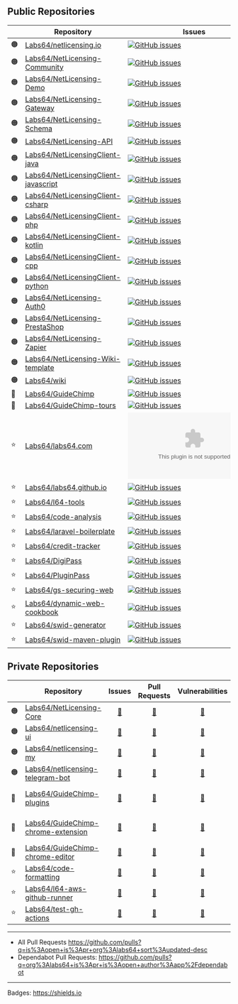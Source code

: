 ## Public Repositories

| | Repository | Issues | Pull Requests | Vulnerabilities | Last Build |
| --- | --- | --- | --- | --- | --- |
| 🟠 | [Labs64/netlicensing.io](https://github.com/Labs64/netlicensing.io)|[![GitHub issues](https://img.shields.io/github/issues-raw/Labs64/netlicensing.io)](https://github.com/Labs64/netlicensing.io/issues)|[![GitHub pull requests](https://img.shields.io/github/issues-pr-raw/Labs64/netlicensing.io)](https://github.com/Labs64/netlicensing.io/pulls)|[![Snyk Vulnerabilities for GitHub Repo](https://img.shields.io/snyk/vulnerabilities/github/Labs64/netlicensing.io)](https://github.com/Labs64/netlicensing.io/security)|![GitHub last commit](https://img.shields.io/github/last-commit/Labs64/netlicensing.io)|
| 🟠 | [Labs64/NetLicensing-Community](https://github.com/Labs64/NetLicensing-Community)|[![GitHub issues](https://img.shields.io/github/issues-raw/Labs64/NetLicensing-Community)](https://github.com/Labs64/NetLicensing-Community/issues)|[![GitHub pull requests](https://img.shields.io/github/issues-pr-raw/Labs64/NetLicensing-Community)](https://github.com/Labs64/NetLicensing-Community/pulls)|[![Snyk Vulnerabilities for GitHub Repo](https://img.shields.io/snyk/vulnerabilities/github/Labs64/NetLicensing-Community)](https://github.com/Labs64/NetLicensing-Community/security)|![GitHub last commit](https://img.shields.io/github/last-commit/Labs64/NetLicensing-Community)|
| 🟠 | [Labs64/NetLicensing-Demo](https://github.com/Labs64/NetLicensing-Demo)|[![GitHub issues](https://img.shields.io/github/issues-raw/Labs64/NetLicensing-Demo)](https://github.com/Labs64/NetLicensing-Demo/issues)|[![GitHub pull requests](https://img.shields.io/github/issues-pr-raw/Labs64/NetLicensing-Demo)](https://github.com/Labs64/NetLicensing-Demo/pulls)|[![Snyk Vulnerabilities for GitHub Repo](https://img.shields.io/snyk/vulnerabilities/github/Labs64/NetLicensing-Demo)](https://github.com/Labs64/NetLicensing-Demo/security)|![GitHub last commit](https://img.shields.io/github/last-commit/Labs64/NetLicensing-Demo)|
| 🟠 | [Labs64/NetLicensing-Gateway](https://github.com/Labs64/NetLicensing-Gateway)|[![GitHub issues](https://img.shields.io/github/issues-raw/Labs64/NetLicensing-Gateway)](https://github.com/Labs64/NetLicensing-Gateway/issues)|[![GitHub pull requests](https://img.shields.io/github/issues-pr-raw/Labs64/NetLicensing-Gateway)](https://github.com/Labs64/NetLicensing-Gateway/pulls)|[![Snyk Vulnerabilities for GitHub Repo](https://img.shields.io/snyk/vulnerabilities/github/Labs64/NetLicensing-Gateway)](https://github.com/Labs64/NetLicensing-Gateway/security)|![GitHub last commit](https://img.shields.io/github/last-commit/Labs64/NetLicensing-Gateway)|
| 🟠 | [Labs64/NetLicensing-Schema](https://github.com/Labs64/NetLicensing-Schema)|[![GitHub issues](https://img.shields.io/github/issues-raw/Labs64/NetLicensing-Schema)](https://github.com/Labs64/NetLicensing-Schema/issues)|[![GitHub pull requests](https://img.shields.io/github/issues-pr-raw/Labs64/NetLicensing-Schema)](https://github.com/Labs64/NetLicensing-Schema/pulls)|[![Snyk Vulnerabilities for GitHub Repo](https://img.shields.io/snyk/vulnerabilities/github/Labs64/NetLicensing-Schema)](https://github.com/Labs64/NetLicensing-Schema/security)|![GitHub last commit](https://img.shields.io/github/last-commit/Labs64/NetLicensing-Schema)|
| 🟠 | [Labs64/NetLicensing-API](https://github.com/Labs64/NetLicensing-API)|[![GitHub issues](https://img.shields.io/github/issues-raw/Labs64/NetLicensing-API)](https://github.com/Labs64/NetLicensing-API/issues)|[![GitHub pull requests](https://img.shields.io/github/issues-pr-raw/Labs64/NetLicensing-API)](https://github.com/Labs64/NetLicensing-API/pulls)|[![Snyk Vulnerabilities for GitHub Repo](https://img.shields.io/snyk/vulnerabilities/github/Labs64/NetLicensing-API)](https://github.com/Labs64/NetLicensing-API/security)|![GitHub last commit](https://img.shields.io/github/last-commit/Labs64/NetLicensing-API)|
| 🟠 | [Labs64/NetLicensingClient-java](https://github.com/Labs64/NetLicensingClient-java)|[![GitHub issues](https://img.shields.io/github/issues-raw/Labs64/NetLicensingClient-java)](https://github.com/Labs64/NetLicensingClient-java/issues)|[![GitHub pull requests](https://img.shields.io/github/issues-pr-raw/Labs64/NetLicensingClient-java)](https://github.com/Labs64/NetLicensingClient-java/pulls)|[![Snyk Vulnerabilities for GitHub Repo](https://img.shields.io/snyk/vulnerabilities/github/Labs64/NetLicensingClient-java)](https://github.com/Labs64/NetLicensingClient-java/security)|![GitHub last commit](https://img.shields.io/github/last-commit/Labs64/NetLicensingClient-java)|
| 🟠 | [Labs64/NetLicensingClient-javascript](https://github.com/Labs64/NetLicensingClient-javascript)|[![GitHub issues](https://img.shields.io/github/issues-raw/Labs64/NetLicensingClient-javascript)](https://github.com/Labs64/NetLicensingClient-javascript/issues)|[![GitHub pull requests](https://img.shields.io/github/issues-pr-raw/Labs64/NetLicensingClient-javascript)](https://github.com/Labs64/NetLicensingClient-javascript/pulls)|[![Snyk Vulnerabilities for GitHub Repo](https://img.shields.io/snyk/vulnerabilities/github/Labs64/NetLicensingClient-javascript)](https://github.com/Labs64/NetLicensingClient-javascript/security)|![GitHub last commit](https://img.shields.io/github/last-commit/Labs64/NetLicensingClient-javascript)|
| 🟠 | [Labs64/NetLicensingClient-csharp](https://github.com/Labs64/NetLicensingClient-csharp)|[![GitHub issues](https://img.shields.io/github/issues-raw/Labs64/NetLicensingClient-csharp)](https://github.com/Labs64/NetLicensingClient-csharp/issues)|[![GitHub pull requests](https://img.shields.io/github/issues-pr-raw/Labs64/NetLicensingClient-csharp)](https://github.com/Labs64/NetLicensingClient-csharp/pulls)|[![Snyk Vulnerabilities for GitHub Repo](https://img.shields.io/snyk/vulnerabilities/github/Labs64/NetLicensingClient-csharp)](https://github.com/Labs64/NetLicensingClient-csharp/security)|![GitHub last commit](https://img.shields.io/github/last-commit/Labs64/NetLicensingClient-csharp)|
| 🟠 | [Labs64/NetLicensingClient-php](https://github.com/Labs64/NetLicensingClient-php)|[![GitHub issues](https://img.shields.io/github/issues-raw/Labs64/NetLicensingClient-php)](https://github.com/Labs64/NetLicensingClient-php/issues)|[![GitHub pull requests](https://img.shields.io/github/issues-pr-raw/Labs64/NetLicensingClient-php)](https://github.com/Labs64/NetLicensingClient-php/pulls)|[![Snyk Vulnerabilities for GitHub Repo](https://img.shields.io/snyk/vulnerabilities/github/Labs64/NetLicensingClient-php)](https://github.com/Labs64/NetLicensingClient-php/security)|![GitHub last commit](https://img.shields.io/github/last-commit/Labs64/NetLicensingClient-php)|
| 🟠 | [Labs64/NetLicensingClient-kotlin](https://github.com/Labs64/NetLicensingClient-kotlin)|[![GitHub issues](https://img.shields.io/github/issues-raw/Labs64/NetLicensingClient-kotlin)](https://github.com/Labs64/NetLicensingClient-kotlin/issues)|[![GitHub pull requests](https://img.shields.io/github/issues-pr-raw/Labs64/NetLicensingClient-kotlin)](https://github.com/Labs64/NetLicensingClient-kotlin/pulls)|[![Snyk Vulnerabilities for GitHub Repo](https://img.shields.io/snyk/vulnerabilities/github/Labs64/NetLicensingClient-kotlin)](https://github.com/Labs64/NetLicensingClient-kotlin/security)|![GitHub last commit](https://img.shields.io/github/last-commit/Labs64/NetLicensingClient-kotlin)|
| 🟠 | [Labs64/NetLicensingClient-cpp](https://github.com/Labs64/NetLicensingClient-cpp)|[![GitHub issues](https://img.shields.io/github/issues-raw/Labs64/NetLicensingClient-cpp)](https://github.com/Labs64/NetLicensingClient-cpp/issues)|[![GitHub pull requests](https://img.shields.io/github/issues-pr-raw/Labs64/NetLicensingClient-cpp)](https://github.com/Labs64/NetLicensingClient-cpp/pulls)|[![Snyk Vulnerabilities for GitHub Repo](https://img.shields.io/snyk/vulnerabilities/github/Labs64/NetLicensingClient-cpp)](https://github.com/Labs64/NetLicensingClient-cpp/security)|![GitHub last commit](https://img.shields.io/github/last-commit/Labs64/NetLicensingClient-cpp)|
| 🟠 | [Labs64/NetLicensingClient-python](https://github.com/Labs64/NetLicensingClient-python)|[![GitHub issues](https://img.shields.io/github/issues-raw/Labs64/NetLicensingClient-python)](https://github.com/Labs64/NetLicensingClient-python/issues)|[![GitHub pull requests](https://img.shields.io/github/issues-pr-raw/Labs64/NetLicensingClient-python)](https://github.com/Labs64/NetLicensingClient-python/pulls)|[![Snyk Vulnerabilities for GitHub Repo](https://img.shields.io/snyk/vulnerabilities/github/Labs64/NetLicensingClient-python)](https://github.com/Labs64/NetLicensingClient-python/security)|![GitHub last commit](https://img.shields.io/github/last-commit/Labs64/NetLicensingClient-python)|
| 🟠 | [Labs64/NetLicensing-Auth0](https://github.com/Labs64/NetLicensing-Auth0)|[![GitHub issues](https://img.shields.io/github/issues-raw/Labs64/NetLicensing-Auth0)](https://github.com/Labs64/NetLicensing-Auth0/issues)|[![GitHub pull requests](https://img.shields.io/github/issues-pr-raw/Labs64/NetLicensing-Auth0)](https://github.com/Labs64/NetLicensing-Auth0/pulls)|[![Snyk Vulnerabilities for GitHub Repo](https://img.shields.io/snyk/vulnerabilities/github/Labs64/NetLicensing-Auth0)](https://github.com/Labs64/NetLicensing-Auth0/security)|![GitHub last commit](https://img.shields.io/github/last-commit/Labs64/NetLicensing-Auth0)|
| 🟠 | [Labs64/NetLicensing-PrestaShop](https://github.com/Labs64/NetLicensing-PrestaShop)|[![GitHub issues](https://img.shields.io/github/issues-raw/Labs64/NetLicensing-PrestaShop)](https://github.com/Labs64/NetLicensing-PrestaShop/issues)|[![GitHub pull requests](https://img.shields.io/github/issues-pr-raw/Labs64/NetLicensing-PrestaShop)](https://github.com/Labs64/NetLicensing-PrestaShop/pulls)|[![Snyk Vulnerabilities for GitHub Repo](https://img.shields.io/snyk/vulnerabilities/github/Labs64/NetLicensing-PrestaShop)](https://github.com/Labs64/NetLicensing-PrestaShop/security)|![GitHub last commit](https://img.shields.io/github/last-commit/Labs64/NetLicensing-PrestaShop)|
| 🟠 | [Labs64/NetLicensing-Zapier](https://github.com/Labs64/NetLicensing-Zapier)|[![GitHub issues](https://img.shields.io/github/issues-raw/Labs64/NetLicensing-Zapier)](https://github.com/Labs64/NetLicensing-Zapier/issues)|[![GitHub pull requests](https://img.shields.io/github/issues-pr-raw/Labs64/NetLicensing-Zapier)](https://github.com/Labs64/NetLicensing-Zapier/pulls)|[![Snyk Vulnerabilities for GitHub Repo](https://img.shields.io/snyk/vulnerabilities/github/Labs64/NetLicensing-Zapier)](https://github.com/Labs64/NetLicensing-Zapier/security)|![GitHub last commit](https://img.shields.io/github/last-commit/Labs64/NetLicensing-Zapier)|
| 🟠 | [Labs64/NetLicensing-Wiki-template](https://github.com/Labs64/NetLicensing-Wiki-template)|[![GitHub issues](https://img.shields.io/github/issues-raw/Labs64/NetLicensing-Wiki-template)](https://github.com/Labs64/NetLicensing-Wiki-template/issues)|[![GitHub pull requests](https://img.shields.io/github/issues-pr-raw/Labs64/NetLicensing-Wiki-template)](https://github.com/Labs64/NetLicensing-Wiki-template/pulls)|[![Snyk Vulnerabilities for GitHub Repo](https://img.shields.io/snyk/vulnerabilities/github/Labs64/NetLicensing-Wiki-template)](https://github.com/Labs64/NetLicensing-Wiki-template/security)|![GitHub last commit](https://img.shields.io/github/last-commit/Labs64/NetLicensing-Wiki-template)|
| 🟠 | [Labs64/wiki](https://github.com/Labs64/wiki)|[![GitHub issues](https://img.shields.io/github/issues-raw/Labs64/wiki)](https://github.com/Labs64/wiki/issues)|[![GitHub pull requests](https://img.shields.io/github/issues-pr-raw/Labs64/wiki)](https://github.com/Labs64/wiki/pulls)|[![Snyk Vulnerabilities for GitHub Repo](https://img.shields.io/snyk/vulnerabilities/github/Labs64/wiki)](https://github.com/Labs64/wiki/security)|![GitHub last commit](https://img.shields.io/github/last-commit/Labs64/wiki)|
| 🐒 | [Labs64/GuideChimp](https://github.com/Labs64/GuideChimp)|[![GitHub issues](https://img.shields.io/github/issues-raw/Labs64/GuideChimp)](https://github.com/Labs64/GuideChimp/issues)|[![GitHub pull requests](https://img.shields.io/github/issues-pr-raw/Labs64/GuideChimp)](https://github.com/Labs64/GuideChimp/pulls)|[![Snyk Vulnerabilities for GitHub Repo](https://img.shields.io/snyk/vulnerabilities/github/Labs64/GuideChimp)](https://github.com/Labs64/GuideChimp/security)|![GitHub last commit](https://img.shields.io/github/last-commit/Labs64/GuideChimp)|
| 🐒 | [Labs64/GuideChimp-tours](https://github.com/Labs64/GuideChimp-tours)|[![GitHub issues](https://img.shields.io/github/issues-raw/Labs64/GuideChimp-tours)](https://github.com/Labs64/GuideChimp-tours/issues)|[![GitHub pull requests](https://img.shields.io/github/issues-pr-raw/Labs64/GuideChimp-tours)](https://github.com/Labs64/GuideChimp-tours/pulls)|[![Snyk Vulnerabilities for GitHub Repo](https://img.shields.io/snyk/vulnerabilities/github/Labs64/GuideChimp-tours)](https://github.com/Labs64/GuideChimp-tours/security)|![GitHub last commit](https://img.shields.io/github/last-commit/Labs64/GuideChimp-tours)|
| ⭐ | [Labs64/labs64.com](https://github.com/Labs64/labs64.com)|[![GitHub issues](https://img.shields.io/github/issues-raw/Labs64/labs64.com)](https://github.com/Labs64/labs64.com/issues)|[![GitHub pull requests](https://img.shields.io/github/issues-pr-raw/Labs64/labs64.com)](https://github.com/Labs64/labs64.com/pulls)|[![Snyk Vulnerabilities for GitHub Repo](https://img.shields.io/snyk/vulnerabilities/github/Labs64/labs64.com)](https://github.com/Labs64/labs64.com/security)|![GitHub last commit](https://img.shields.io/github/last-commit/Labs64/labs64.com)|
| ⭐ | [Labs64/labs64.github.io](https://github.com/Labs64/labs64.github.io)|[![GitHub issues](https://img.shields.io/github/issues-raw/Labs64/labs64.github.io)](https://github.com/Labs64/labs64.github.io/issues)|[![GitHub pull requests](https://img.shields.io/github/issues-pr-raw/Labs64/labs64.github.io)](https://github.com/Labs64/labs64.github.io/pulls)|[![Snyk Vulnerabilities for GitHub Repo](https://img.shields.io/snyk/vulnerabilities/github/Labs64/labs64.github.io)](https://github.com/Labs64/labs64.github.io/security)|![GitHub last commit](https://img.shields.io/github/last-commit/Labs64/labs64.github.io)|
| ⭐ | [Labs64/l64-tools](https://github.com/Labs64/l64-tools)|[![GitHub issues](https://img.shields.io/github/issues-raw/Labs64/l64-tools)](https://github.com/Labs64/l64-tools/issues)|[![GitHub pull requests](https://img.shields.io/github/issues-pr-raw/Labs64/l64-tools)](https://github.com/Labs64/l64-tools/pulls)|[![Snyk Vulnerabilities for GitHub Repo](https://img.shields.io/snyk/vulnerabilities/github/Labs64/l64-tools)](https://github.com/Labs64/l64-tools/security)|![GitHub last commit](https://img.shields.io/github/last-commit/Labs64/l64-tools)|
| ⭐ | [Labs64/code-analysis](https://github.com/Labs64/code-analysis)|[![GitHub issues](https://img.shields.io/github/issues-raw/Labs64/code-analysis)](https://github.com/Labs64/code-analysis/issues)|[![GitHub pull requests](https://img.shields.io/github/issues-pr-raw/Labs64/code-analysis)](https://github.com/Labs64/code-analysis/pulls)|[![Snyk Vulnerabilities for GitHub Repo](https://img.shields.io/snyk/vulnerabilities/github/Labs64/code-analysis)](https://github.com/Labs64/code-analysis/security)|![GitHub last commit](https://img.shields.io/github/last-commit/Labs64/code-analysis)|
| ⭐ | [Labs64/laravel-boilerplate](https://github.com/Labs64/laravel-boilerplate)|[![GitHub issues](https://img.shields.io/github/issues-raw/Labs64/laravel-boilerplate)](https://github.com/Labs64/laravel-boilerplate/issues)|[![GitHub pull requests](https://img.shields.io/github/issues-pr-raw/Labs64/laravel-boilerplate)](https://github.com/Labs64/laravel-boilerplate/pulls)|[![Snyk Vulnerabilities for GitHub Repo](https://img.shields.io/snyk/vulnerabilities/github/Labs64/laravel-boilerplate)](https://github.com/Labs64/laravel-boilerplate/security)|![GitHub last commit](https://img.shields.io/github/last-commit/Labs64/laravel-boilerplate)|
| ⭐ | [Labs64/credit-tracker](https://github.com/Labs64/credit-tracker)|[![GitHub issues](https://img.shields.io/github/issues-raw/Labs64/credit-tracker)](https://github.com/Labs64/credit-tracker/issues)|[![GitHub pull requests](https://img.shields.io/github/issues-pr-raw/Labs64/credit-tracker)](https://github.com/Labs64/credit-tracker/pulls)|[![Snyk Vulnerabilities for GitHub Repo](https://img.shields.io/snyk/vulnerabilities/github/Labs64/credit-tracker)](https://github.com/Labs64/credit-tracker/security)|![GitHub last commit](https://img.shields.io/github/last-commit/Labs64/credit-tracker)|
| ⭐ | [Labs64/DigiPass](https://github.com/Labs64/DigiPass)|[![GitHub issues](https://img.shields.io/github/issues-raw/Labs64/DigiPass)](https://github.com/Labs64/DigiPass/issues)|[![GitHub pull requests](https://img.shields.io/github/issues-pr-raw/Labs64/DigiPass)](https://github.com/Labs64/DigiPass/pulls)|[![Snyk Vulnerabilities for GitHub Repo](https://img.shields.io/snyk/vulnerabilities/github/Labs64/DigiPass)](https://github.com/Labs64/DigiPass/security)|![GitHub last commit](https://img.shields.io/github/last-commit/Labs64/DigiPass)|
| ⭐ | [Labs64/PluginPass](https://github.com/Labs64/PluginPass)|[![GitHub issues](https://img.shields.io/github/issues-raw/Labs64/PluginPass)](https://github.com/Labs64/PluginPass/issues)|[![GitHub pull requests](https://img.shields.io/github/issues-pr-raw/Labs64/PluginPass)](https://github.com/Labs64/PluginPass/pulls)|[![Snyk Vulnerabilities for GitHub Repo](https://img.shields.io/snyk/vulnerabilities/github/Labs64/PluginPass)](https://github.com/Labs64/PluginPass/security)|![GitHub last commit](https://img.shields.io/github/last-commit/Labs64/PluginPass)|
| ⭐ | [Labs64/gs-securing-web](https://github.com/Labs64/gs-securing-web)|[![GitHub issues](https://img.shields.io/github/issues-raw/Labs64/gs-securing-web)](https://github.com/Labs64/gs-securing-web/issues)|[![GitHub pull requests](https://img.shields.io/github/issues-pr-raw/Labs64/gs-securing-web)](https://github.com/Labs64/gs-securing-web/pulls)|[![Snyk Vulnerabilities for GitHub Repo](https://img.shields.io/snyk/vulnerabilities/github/Labs64/gs-securing-web)](https://github.com/Labs64/gs-securing-web/security)|![GitHub last commit](https://img.shields.io/github/last-commit/Labs64/gs-securing-web)|
| ⭐ | [Labs64/dynamic-web-cookbook](https://github.com/Labs64/dynamic-web-cookbook)|[![GitHub issues](https://img.shields.io/github/issues-raw/Labs64/dynamic-web-cookbook)](https://github.com/Labs64/dynamic-web-cookbook/issues)|[![GitHub pull requests](https://img.shields.io/github/issues-pr-raw/Labs64/dynamic-web-cookbook)](https://github.com/Labs64/dynamic-web-cookbook/pulls)|[![Snyk Vulnerabilities for GitHub Repo](https://img.shields.io/snyk/vulnerabilities/github/Labs64/dynamic-web-cookbook)](https://github.com/Labs64/dynamic-web-cookbook/security)|![GitHub last commit](https://img.shields.io/github/last-commit/Labs64/dynamic-web-cookbook)|
| ⭐ | [Labs64/swid-generator](https://github.com/Labs64/swid-generator)|[![GitHub issues](https://img.shields.io/github/issues-raw/Labs64/swid-generator)](https://github.com/Labs64/swid-generator/issues)|[![GitHub pull requests](https://img.shields.io/github/issues-pr-raw/Labs64/swid-generator)](https://github.com/Labs64/swid-generator/pulls)|[![Snyk Vulnerabilities for GitHub Repo](https://img.shields.io/snyk/vulnerabilities/github/Labs64/swid-generator)](https://github.com/Labs64/swid-generator/security)|![GitHub last commit](https://img.shields.io/github/last-commit/Labs64/swid-generator)|
| ⭐ | [Labs64/swid-maven-plugin](https://github.com/Labs64/swid-maven-plugin)|[![GitHub issues](https://img.shields.io/github/issues-raw/Labs64/swid-maven-plugin)](https://github.com/Labs64/swid-maven-plugin/issues)|[![GitHub pull requests](https://img.shields.io/github/issues-pr-raw/Labs64/swid-maven-plugin)](https://github.com/Labs64/swid-maven-plugin/pulls)|[![Snyk Vulnerabilities for GitHub Repo](https://img.shields.io/snyk/vulnerabilities/github/Labs64/swid-maven-plugin)](https://github.com/Labs64/swid-maven-plugin/security)|![GitHub last commit](https://img.shields.io/github/last-commit/Labs64/swid-maven-plugin)|

## Private Repositories

| | Repository | Issues | Pull Requests | Vulnerabilities | Last Build |
| --- | --- | :---: | :---: | :---: | --- |
| 🟠 | [Labs64/NetLicensing-Core](https://github.com/Labs64/NetLicensing-Core)| [🔗](https://github.com/Labs64/NetLicensing-Core/issues) | [🔗](https://github.com/Labs64/NetLicensing-Core) | [🔗](https://github.com/Labs64/NetLicensing-Core/security) | [![NetLicensing Core - CI](https://github.com/Labs64/NetLicensing-Core/actions/workflows/netlicesning-core-ci.yml/badge.svg)](https://github.com/Labs64/NetLicensing-Core/actions/workflows/netlicesning-core-ci.yml) |
| 🟠 | [Labs64/netlicensing-ui](https://github.com/Labs64/netlicensing-ui)| [🔗](https://github.com/Labs64/netlicensing-ui/issues) | [🔗](https://github.com/Labs64/netlicensing-ui) | [🔗](https://github.com/Labs64/netlicensing-ui/security) | [![NetLicensing UI - CI](https://github.com/Labs64/netlicensing-ui/actions/workflows/netlicensing-ui-ci.yml/badge.svg)](https://github.com/Labs64/netlicensing-ui/actions/workflows/netlicensing-ui-ci.yml) |
| 🟠 | [Labs64/netlicensing-my](https://github.com/Labs64/netlicensing-my)| [🔗](https://github.com/Labs64/netlicensing-my/issues) | [🔗](https://github.com/Labs64/netlicensing-my) | [🔗](https://github.com/Labs64/netlicensing-my/security) | [![NetLicensing My - CI](https://github.com/Labs64/netlicensing-my/actions/workflows/netlicensing-my-ci.yml/badge.svg)](https://github.com/Labs64/netlicensing-my/actions/workflows/netlicensing-my-ci.yml) |
| 🟠 | [Labs64/netlicensing-telegram-bot](https://github.com/Labs64/netlicensing-telegram-bot)| [🔗](https://github.com/Labs64/netlicensing-telegram-bot/issues) | [🔗](https://github.com/Labs64/netlicensing-telegram-bot) | [🔗](https://github.com/Labs64/netlicensing-telegram-bot/security) | --- |
| 🐒 | [Labs64/GuideChimp-plugins](https://github.com/Labs64/GuideChimp-plugins)| [🔗](https://github.com/Labs64/GuideChimp-plugins/issues) | [🔗](https://github.com/Labs64/GuideChimp-plugins) | [🔗](https://github.com/Labs64/GuideChimp-plugins/security) | [![GuideChimp Plugins - CI](https://github.com/Labs64/GuideChimp-plugins/actions/workflows/guidechimp-plugins-ci.yml/badge.svg)](https://github.com/Labs64/GuideChimp-plugins/actions/workflows/guidechimp-plugins-ci.yml) |
| 🐒 | [Labs64/GuideChimp-chrome-extension](https://github.com/Labs64/GuideChimp-chrome-extension)| [🔗](https://github.com/Labs64/GuideChimp-chrome-extension/issues) | [🔗](https://github.com/Labs64/GuideChimp-chrome-extension) | [🔗](https://github.com/Labs64/GuideChimp-chrome-extension/security) | [![GuideChimp Chrome - CI](https://github.com/Labs64/GuideChimp-chrome-extension/actions/workflows/guidechimp-chrome-extension-ci.yml/badge.svg)](https://github.com/Labs64/GuideChimp-chrome-extension/actions/workflows/guidechimp-chrome-extension-ci.yml) |
| 🐒 | [Labs64/GuideChimp-chrome-editor](https://github.com/Labs64/GuideChimp-chrome-editor)| [🔗](https://github.com/Labs64/GuideChimp-chrome-editor/issues) | [🔗](https://github.com/Labs64/GuideChimp-chrome-editor) | [🔗](https://github.com/Labs64/GuideChimp-chrome-editor/security) | --- |
| ⭐ | [Labs64/code-formatting](https://github.com/Labs64/code-formatting)| [🔗](https://github.com/Labs64/code-formatting/issues) | [🔗](https://github.com/Labs64/code-formatting) | [🔗](https://github.com/Labs64/code-formatting/security) | --- |
| ⭐ | [Labs64/l64-aws-github-runner](https://github.com/Labs64/l64-aws-github-runner)| [🔗](https://github.com/Labs64/l64-aws-github-runner/issues) | [🔗](https://github.com/Labs64/l64-aws-github-runner) | [🔗](https://github.com/Labs64/l64-aws-github-runner/security) | --- |
| ⭐ | [Labs64/test-gh-actions](https://github.com/Labs64/test-gh-actions)| [🔗](https://github.com/Labs64/test-gh-actions/issues) | [🔗](https://github.com/Labs64/test-gh-actions) | [🔗](https://github.com/Labs64/test-gh-actions/security) | [![Test workflow](https://github.com/Labs64/test-gh-actions/actions/workflows/test-container-tools.yaml/badge.svg)](https://github.com/Labs64/test-gh-actions/actions/workflows/test-container-tools.yaml) |


---


- All Pull Requests https://github.com/pulls?q=is%3Aopen+is%3Apr+org%3Alabs64+sort%3Aupdated-desc
- Dependabot Pull Requests: https://github.com/pulls?q=org%3Alabs64+is%3Apr+is%3Aopen+author%3Aapp%2Fdependabot

---

Badges: https://shields.io
